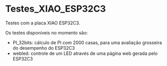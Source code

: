 # Testes_XIAO_ESP32C3

Testes com a placa XIAO ESP32C3.

Os testes disponíveis no momento são:

* PI_32bits: cálculo de PI com 2000 casas, para uma avaliação grosseira do desempenho do ESP32C3
* webled: controle de um LED através de uma página web gerada pelo ESP32C3


